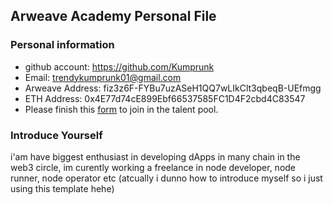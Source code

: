 ## Arweave Academy Personal File

### Personal information

- github account: https://github.com/Kumprunk
- Email: trendykumprunk01@gmail.com
- Arweave Address: fiz3z6F-FYBu7uzASeH1QQ7wLIkClt3qbeqB-UEfmgg
- ETH Address: 0x4E77d74cE899Ebf66537585FC1D4F2cbd4C83547
- Please finish this [form](https://docs.google.com/forms/d/e/1FAIpQLSfWA5fIIcBgmRppm3jNz5vmf9Mai_QMVil-2pO4r7YKn_Zhtw/viewform?usp=sf_link) to join in the talent pool.

### Introduce Yourself
 i'am have biggest enthusiast in developing dApps in many chain in the web3 circle, im curently working a freelance in node developer, node runner, node operator etc
(atcually i dunno how to introduce myself so i just using this template hehe)